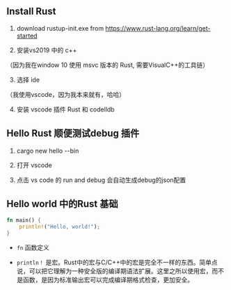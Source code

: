 ## Install Rust

1. download rustup-init.exe from https://www.rust-lang.org/learn/get-started

2. 安装vs2019 中的 c++ 

（因为我在window 10 使用 msvc 版本的 Rust, 需要VisualC++的工具链）

3. 选择 ide

（我使用vscode，因为我本来就有，哈哈）

4. 安装 vscode 插件 Rust 和 codelldb

## Hello Rust 顺便测试debug 插件

1. cargo new hello --bin

2. 打开 vscode

3. 点击 vs code 的 run and debug 会自动生成debug的json配置

## Hello world 中的Rust 基础

``` Rust
fn main() {
    println!("Hello, world!");
}
```

* `fn` 函数定义

* `println！` 是宏。Rust中的宏与C/C++中的宏是完全不一样的东西。简单点说，可以把它理解为一种安全版的编译期语法扩展。这里之所以使用宏，而不是函数，是因为标准输出宏可以完成编译期格式检查，更加安全。